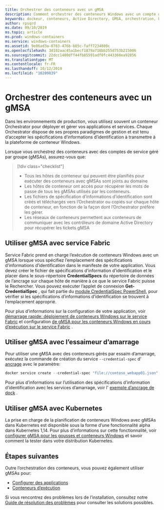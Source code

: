 ```yaml
---
title: Orchestrer des conteneurs avec un gMSA
description: Comment orchestrer des conteneurs Windows avec un compte de service géré par groupe (gMSA).
keywords: dockeur, conteneurs, Active Directory, GMSA, orchestration, kubernetes, compte de service géré par groupe, comptes de service géré par groupe
author: rpsqrd
ms.date: 09/10/2019
ms.topic: article
ms.prod: windows-containers
ms.service: windows-containers
ms.assetid: 9e06ad3a-0783-476b-b85c-faff7234809c
ms.openlocfilehash: 3d102aac45a1becf1879a718bb255d753b215006
ms.sourcegitcommit: 22dcc1400dff44fb85591adf0fc443360ea92856
ms.translationtype: MT
ms.contentlocale: fr-FR
ms.lasthandoff: 10/12/2019
ms.locfileid: "10209839"
---
```

# <a name="orchestrate-containers-with-a-gmsa"></a>Orchestrer des conteneurs avec un gMSA

Dans les environnements de production, vous utilisez souvent un conteneur Orchestrator pour déployer et gérer vos applications et services. Chaque Orchestrator dispose de ses propres paradigmes de gestion et est tenu d’accepter les spécifications d’informations d’identification à transmettre à la plateforme de conteneur Windows.

Lorsque vous orchestrez des conteneurs avec des comptes de service géré par groupe (gMSAs), assurez-vous que:

> [!div class="checklist"]
> * Tous les hôtes de conteneur qui peuvent être planifiés pour exécuter des conteneurs avec gMSAs sont joints au domaine
> * Les hôtes de conteneur ont accès pour récupérer les mots de passe de tous les gMSAs utilisés par les conteneurs.
> * Les fichiers de spécification d’informations d’identification sont créés et téléchargés vers l’Orchestrator ou copiés sur chaque hôte de conteneur, en fonction de la façon dont l’Orchestrator préfère les gérer.
> * Les réseaux de conteneurs permettent aux conteneurs de communiquer avec les contrôleurs de domaine Active Directory pour récupérer les tickets gMSA

## <a name="how-to-use-gmsa-with-service-fabric"></a>Utiliser gMSA avec service Fabric

Service Fabric prend en charge l’exécution de conteneurs Windows avec un gMSA lorsque vous spécifiez l’emplacement des spécifications d’informations d’identification dans le manifeste de votre application. Vous devez créer le fichier de spécifications d’information d’identification et le placer dans le sous-répertoire **CredentialSpecs** du répertoire de données de l’ancrage sur chaque hôte de manière à ce que le service Fabric puisse le Rechercher. Vous pouvez exécuter l’applet de connexion **Get-CredentialSpec** , qui fait partie du [module CredentialSpec PowerShell](https://aka.ms/credspec), pour vérifier si les spécifications d’informations d’identification se trouvent à l’emplacement approprié.

Pour plus d’informations sur la configuration de votre application, voir [démarrage rapide: déploiement de conteneurs Windows sur le service Fabric](https://docs.microsoft.com/azure/service-fabric/service-fabric-quickstart-containers) et configuration [de gMSA pour les conteneurs Windows en cours d’exécution sur le service Fabric](https://docs.microsoft.com/azure/service-fabric/service-fabric-setup-gmsa-for-windows-containers) .

## <a name="how-to-use-gmsa-with-docker-swarm"></a>Utiliser gMSA avec l’essaimeur d’amarrage

Pour utiliser une gMSA avec des conteneurs gérés par essaim d’amarrage, exécutez la commande de création du service `--credential-spec` d' [ancrage](https://docs.docker.com/engine/reference/commandline/service_create/) avec le paramètre:

```powershell
docker service create --credential-spec "file://contoso_webapp01.json" --hostname "WebApp01" <image name>
```

Pour plus d’informations sur l’utilisation des spécifications d’information d’identification avec les services d’amarrage, voir l' [exemple d’ancrage de dock](https://docs.docker.com/engine/reference/commandline/service_create/#provide-credential-specs-for-managed-service-accounts-windows-only) .

## <a name="how-to-use-gmsa-with-kubernetes"></a>Utiliser gMSA avec Kubernetes

La prise en charge de la planification de conteneurs Windows avec gMSAs dans Kubernetes est disponible sous la forme d’une fonctionnalité alpha dans Kubernetes 1,14. Pour plus d’informations sur cette fonctionnalité, voir [configurer gMSA pour les gousses et conteneurs Windows](https://kubernetes.io/docs/tasks/configure-pod-container/configure-gmsa) et savoir comment la tester dans votre distribution Kubernetes.

## <a name="next-steps"></a>Étapes suivantes

Outre l’orchestration des conteneurs, vous pouvez également utiliser gMSAs pour:

- [Configurer des applications](gmsa-configure-app.md)
- [Conteneurs d’exécution](gmsa-run-container.md)

Si vous rencontrez des problèmes lors de l’installation, consultez notre [Guide de résolution des problèmes](gmsa-troubleshooting.md) pour consulter les solutions possibles.
